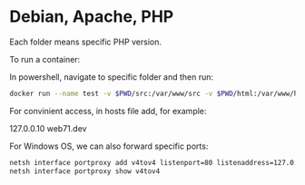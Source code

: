 
# Debian, Apache, PHP

Each folder means specific PHP version.

To run a container:

In powershell, navigate to specific folder and then run:

```bash
docker run --name test -v $PWD/src:/var/www/src -v $PWD/html:/var/www/html -p 8080:80 cicnavi/test:1
```

For convinient access, in hosts file add, for example:

127.0.0.10 web71.dev

For Windows OS, we can also forward specific ports:
```bash
netsh interface portproxy add v4tov4 listenport=80 listenaddress=127.0.0.10 connectport=8080 connectaddress=127.0.0.1
netsh interface portproxy show v4tov4
```


